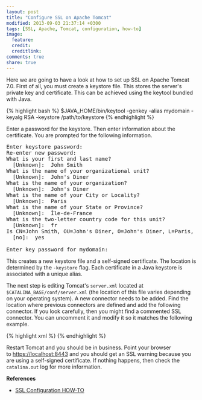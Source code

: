 ```yaml
---
layout: post
title: "Configure SSL on Apache Tomcat"
modified: 2013-09-03 21:37:14 +0300
tags: [SSL, Apache, Tomcat, configuration, how-to]
image:
  feature: 
  credit: 
  creditlink: 
comments: true
share: true
---
```


Here we are going to have a look at how to set up SSL on Apache Tomcat 7.0. First of all, you must create a keystore file. This stores the server's private key and certificate. This can be achieved using the keytool bundled with Java.

{% highlight bash %}
$JAVA_HOME/bin/keytool -genkey -alias mydomain -keyalg RSA -keystore /path/to/keystore
{% endhighlight %}


Enter a password for the keystore. Then enter information about the certificate. You are prompted for the following information.

<pre>
Enter keystore password:  
Re-enter new password: 
What is your first and last name?
  [Unknown]:  John Smith
What is the name of your organizational unit?
  [Unknown]:  John's Diner
What is the name of your organization?
  [Unknown]:  John's Diner
What is the name of your City or Locality?
  [Unknown]:  Paris
What is the name of your State or Province?
  [Unknown]:  Île-de-France
What is the two-letter country code for this unit?
  [Unknown]:  fr
Is CN=John Smith, OU=John's Diner, O=John's Diner, L=Paris, ST=Île-de-France, C=fr correct?
  [no]:  yes
		 
Enter key password for mydomain:
</pre>

This creates a new keystore file and a self-signed certificate. The location is determined by the `-keystore` flag. Each certificate in a Java keystore is associated with a unique alias.

The next step is editing Tomcat's `server.xml` located at `$CATALINA_BASE/conf/server.xml` (the location of this file varies depending on your operating system). A new connector needs to be added. Find the location where previous connectors are defined and add the following connector. If you look carefully, then you might find a commented SSL connector. You can uncomment it and modify it so it matches the following example.

{% highlight xml %}
<Connector port="8443" protocol="HTTP/1.1" SSLEnabled="true"
           maxThreads="150" scheme="https" secure="true"
           clientAuth="false" sslProtocol="TLS" 
           keystoreFile="/path/to/keystore" 
           keystorePass="password" />
{% endhighlight %}

Restart Tomcat and you should be in business. Point your browser to [https://localhost:8443](https://localhost:8443) and you should get an SSL warning because you are using a self-signed certificate. If nothing happens, then check the `catalina.out` log for more information.

**References**

* [SSL Configuration HOW-TO](http://tomcat.apache.org/tomcat-7.0-doc/ssl-howto.html)
